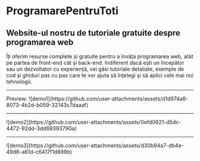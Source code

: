 # ProgramarePentruToti
<h2>Website-ul nostru de tutoriale gratuite despre programarea web</h2>
<p>Îți oferim resurse complete și gratuite pentru a învăța programarea web, atât pe partea de front-end cât și back-end. Indiferent dacă ești un începător sau un dezvoltator cu experiență, vei găsi tutoriale detaliate, exemple de cod și ghiduri pas cu pas 
care te vor ajuta să înțelegi și să aplici cele mai noi tehnologii.</p>
<hr>
Preview:
![demo1](https://github.com/user-attachments/assets/d1d974a6-8073-4b2d-b059-32143c7daaaf)
<hr>
![demo2](https://github.com/user-attachments/assets/0efd0621-d5dc-4472-92dd-3dd69393790a)
<hr>
![demo3](https://github.com/user-attachments/assets/d30b94a7-db4e-49d8-a61d-c6417f1d898b)
